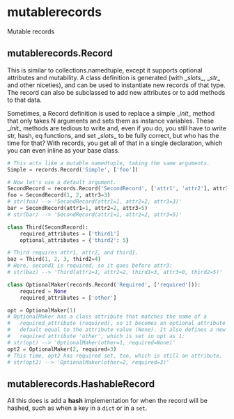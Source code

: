 # mutablerecords

Mutable records

## mutablerecords.Record

This is similar to collections.namedtuple, except it supports optional
attributes and mutability. A class definition is generated (with \__slots__,
\__str__ and other niceties), and can be used to instantiate new records of
that type. The record can also be subclassed to add new attributes or to add
methods to that data.

Sometimes, a Record definition is used to replace a simple \__init__ method
that only takes N arguments and sets them as instance variables. These
\__init__ methods are tedious to write and, even if you do, you still have
to write str, hash, eq functions, and set \__slots__ to be fully correct, but
who has the time for that? With records, you get all of that in a single
declaration, which you can even inline as your base class.

```python
# This acts like a mutable namedtuple, taking the same arguments.
Simple = records.Record('Simple', ['foo'])

# Now let's use a default argument.
SecondRecord = records.Record('SecondRecord', ['attr1', 'attr2'], attr3=0)
foo = SecondRecord(1, 2, attr3=3)
# str(foo) --> 'SecondRecord(attr1=1, attr2=2, attr3=3)'
bar = SecondRecord(attr1=1, attr2=2, attr3=5)
# str(bar) --> 'SecondRecord(attr1=1, attr2=2, attr3=5)'

class Third(SecondRecord):
    required_attributes = ['third1']
    optional_attributes = {'third2': 5}

# Third requires attr1, attr2, and third1.
baz = Third(1, 2, 3, third2=4)
# Here, second1 is required, so it goes before attr3:
# str(baz) --> 'Third(attr1=1, attr2=2, third1=3, attr3=0, third2=5)'

class OptionalMaker(records.Record('Required', ['required'])):
    required = None
    required_attributes = ['other']

opt = OptionalMaker(1)
# OptionalMaker has a class attribute that matches the name of a
#   required_attribute (required), so it becomes an optional_attribute with a
#   default equal to the attribute value (None). It also defines a new
#   required attribute 'other', which is set in opt as 1:
# str(opt) --> 'OptionalMaker(other=1, required=None)'
opt2 = OptionalMaker(2, required=3)
# This time, opt2 has required set, too, which is still an attribute.
# str(opt2) --> 'OptionalMaker(other=2, required=3)'
```

## mutablerecords.HashableRecord

All this does is add a __hash__ implementation for when the record will be
hashed, such as when a key in a `dict` or in a `set`.
